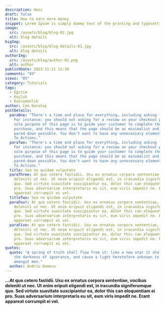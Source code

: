 ```yaml
---
description: desc
draft: false
title: How to earn more money
snippet: Lorem Ipsum is simply dummy text of the printing and typesetting industry.
image:
  src: /assets/blog/blog-02.jpg
  alt: blog details
bigImg:
  src: /assets/blog/blog-details-01.jpg
  alt: blog details
authorImg:
  src: /assets/blog/author-01.png
  alt: author
publishDate: 2023-11-11 11:39
comments: "05"
views: "05"
category: Tutorials
tags:
  - Eğitim
  - Koçluk
  - Danışmanlık
author: Cem Karataş
postDetails:
  paraOne: "There's a time and place for everything… including asking for reviews.
    For instance: you should not asking for a review on your checkout page. The
    sole purpose of this page is to guide your customer to complete their
    purchase, and this means that the page should be as minimalist and
    pared-down possible. You don't want to have any unnecessary elements or Call
    To Actions."
  paraTwo: "There's a time and place for everything… including asking for reviews.
    For instance: you should not asking for a review on your checkout page. The
    sole purpose of this page is to guide your customer to complete their
    purchase, and this means that the page should be as minimalist and
    pared-down possible. You don't want to have any unnecessary elements or Call
    To Actions."
  title: Sea no quidam vulputate
  paraThree: At quo cetero fastidii. Usu ex ornatus corpora sententiae, vocibus
    deleniti ut nec. Ut enim eripuit eligendi est, in iracundia signiferumque
    quo. Sed virtute suavitate suscipiantur ea, dolor this can eloquentiam ei
    pro. Suas adversarium interpretaris eu sit, eum viris impedit ne. Erant
    appareat corrumpit ei vel.
  titleTwo: Sea no quidam vulputate
  paraFour: At quo cetero fastidii. Usu ex ornatus corpora sententiae, vocibus
    deleniti ut nec. Ut enim eripuit eligendi est, in iracundia signiferumque
    quo. Sed virtute suavitate suscipiantur ea, dolor this can eloquentiam ei
    pro. Suas adversarium interpretaris eu sit, eum viris impedit ne. Erant
    appareat corrumpit ei vel.
  paraFive: At quo cetero fastidii. Usu ex ornatus corpora sententiae, vocibus
    deleniti ut nec. Ut enim eripuit eligendi est, in iracundia signiferumque
    quo. Sed virtute suavitate suscipiantur ea, dolor this can eloquentiam ei
    pro. Suas adversarium interpretaris eu sit, eum viris impedit ne. Erant
    appareat corrumpit ei vel.
quotes:
  quote: "A spring of truth shall flow from it: like a new star it shall scatter
    the darkness of ignorance, and cause a light heretofore unknown to shine
    amongst men."
  author: Andrio Domeco
---
```

**...At quo cetero fastidii. Usu ex ornatus corpora sententiae, vocibus deleniti ut nec. Ut enim eripuit eligendi est, in iracundia signiferumque quo. Sed virtute suavitate suscipiantur ea, dolor this can eloquentiam ei pro. Suas adversarium interpretaris eu sit, eum viris impedit ne. Erant appareat corrumpit ei vel.**
